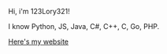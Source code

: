 Hi, i'm 123Lory321!

I know Python, JS, Java, C#, C++, C, Go, PHP.

[Here's my website](https://123lory321.cf)
